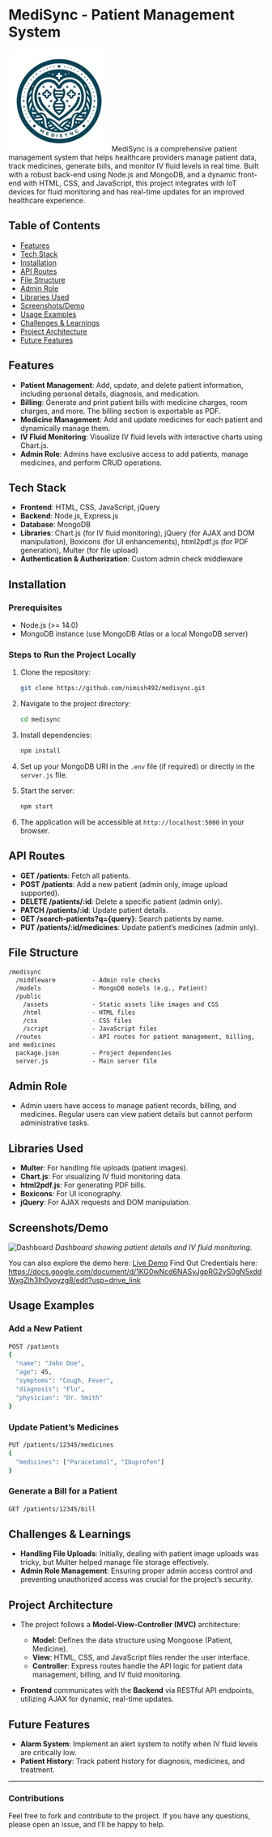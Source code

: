 # MediSync - Patient Management System
<img src="public/assets/logo-removebg-preview.png" alt="logo" width="200" height="200"/>
MediSync is a comprehensive patient management system that helps healthcare providers manage patient data, track medicines, generate bills, and monitor IV fluid levels in real time. Built with a robust back-end using Node.js and MongoDB, and a dynamic front-end with HTML, CSS, and JavaScript, this project integrates with IoT devices for fluid monitoring and has real-time updates for an improved healthcare experience.

## Table of Contents

- [Features](#features)
- [Tech Stack](#tech-stack)
- [Installation](#installation)
- [API Routes](#api-routes)
- [File Structure](#file-structure)
- [Admin Role](#admin-role)
- [Libraries Used](#libraries-used)
- [Screenshots/Demo](#screenshotsdemo)
- [Usage Examples](#usage-examples)
- [Challenges & Learnings](#challenges-learnings)
- [Project Architecture](#project-architecture)
- [Future Features](#future-features)

## Features

- **Patient Management**: Add, update, and delete patient information, including personal details, diagnosis, and medication.
- **Billing**: Generate and print patient bills with medicine charges, room charges, and more. The billing section is exportable as PDF.
- **Medicine Management**: Add and update medicines for each patient and dynamically manage them.
- **IV Fluid Monitoring**: Visualize IV fluid levels with interactive charts using Chart.js.
- **Admin Role**: Admins have exclusive access to add patients, manage medicines, and perform CRUD operations.

## Tech Stack

- **Frontend**: HTML, CSS, JavaScript, jQuery
- **Backend**: Node.js, Express.js
- **Database**: MongoDB
- **Libraries**: Chart.js (for IV fluid monitoring), jQuery (for AJAX and DOM manipulation), Boxicons (for UI enhancements), html2pdf.js (for PDF generation), Multer (for file upload)
- **Authentication & Authorization**: Custom admin check middleware

## Installation

### Prerequisites

- Node.js (>= 14.0)
- MongoDB instance (use MongoDB Atlas or a local MongoDB server)

### Steps to Run the Project Locally

1. Clone the repository:

   ```bash
   git clone https://github.com/nimish492/medisync.git
   ```

2. Navigate to the project directory:

   ```bash
   cd medisync
   ```

3. Install dependencies:

   ```bash
   npm install
   ```

4. Set up your MongoDB URI in the `.env` file (if required) or directly in the `server.js` file.

5. Start the server:

   ```bash
   npm start
   ```

6. The application will be accessible at `http://localhost:5000` in your browser.

## API Routes

- **GET /patients**: Fetch all patients.
- **POST /patients**: Add a new patient (admin only, image upload supported).
- **DELETE /patients/:id**: Delete a specific patient (admin only).
- **PATCH /patients/:id**: Update patient details.
- **GET /search-patients?q={query}**: Search patients by name.
- **PUT /patients/:id/medicines**: Update patient’s medicines (admin only).

## File Structure

```
/medisync
  /middleware          - Admin role checks
  /models              - MongoDB models (e.g., Patient)
  /public
    /assets            - Static assets like images and CSS
    /html              - HTML files
    /css               - CSS files
    /script            - JavaScript files
  /routes              - API routes for patient management, billing, and medicines
  package.json         - Project dependencies
  server.js            - Main server file
```

## Admin Role

- Admin users have access to manage patient records, billing, and medicines. Regular users can view patient details but cannot perform administrative tasks.

## Libraries Used

- **Multer**: For handling file uploads (patient images).
- **Chart.js**: For visualizing IV fluid monitoring data.
- **html2pdf.js**: For generating PDF bills.
- **Boxicons**: For UI iconography.
- **jQuery**: For AJAX requests and DOM manipulation.

## Screenshots/Demo

![Dashboard](https://drive.google.com/file/d/1IVvyxtpZnOyXW7rf0-UNJXAwXRC2W6KA/view?usp=sharing)
_Dashboard showing patient details and IV fluid monitoring._

You can also explore the demo here: [Live Demo](https://medisync-69xx.onrender.com/)
Find Out Credentials here: https://docs.google.com/document/d/1KG0wNcd6NASyJgpRG2vS0gN5xddWxgZlh3Ih0yoyzg8/edit?usp=drive_link

## Usage Examples

### Add a New Patient

```bash
POST /patients
{
  "name": "John Doe",
  "age": 45,
  "symptoms": "Cough, Fever",
  "diagnosis": "Flu",
  "physician": "Dr. Smith"
}
```

### Update Patient’s Medicines

```bash
PUT /patients/12345/medicines
{
  "medicines": ["Paracetamol", "Ibuprofen"]
}
```

### Generate a Bill for a Patient

```bash
GET /patients/12345/bill
```

## Challenges & Learnings

- **Handling File Uploads**: Initially, dealing with patient image uploads was tricky, but Multer helped manage file storage effectively.
- **Admin Role Management**: Ensuring proper admin access control and preventing unauthorized access was crucial for the project’s security.

## Project Architecture

- The project follows a **Model-View-Controller (MVC)** architecture:

  - **Model**: Defines the data structure using Mongoose (Patient, Medicine).
  - **View**: HTML, CSS, and JavaScript files render the user interface.
  - **Controller**: Express routes handle the API logic for patient data management, billing, and IV fluid monitoring.

- **Frontend** communicates with the **Backend** via RESTful API endpoints, utilizing AJAX for dynamic, real-time updates.

## Future Features

- **Alarm System**: Implement an alert system to notify when IV fluid levels are critically low.
- **Patient History**: Track patient history for diagnosis, medicines, and treatment.

---

### Contributions

Feel free to fork and contribute to the project. If you have any questions, please open an issue, and I’ll be happy to help.
